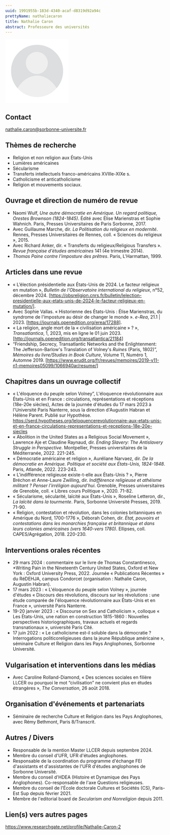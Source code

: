 ```yaml
---
uuid: 1991955b-183d-4340-acaf-d8319d92a94c
prettyName: nathaliecaron
title: Nathalie Caron
abstract: Professeure des universités
---
```



<img src="./avatar.webp" width="200px" />

## Contact

 nathalie.caron@sorbonne-universite.fr

## Thèmes de recherche

- Religion et non religion aux États-Unis
- Lumières américaines
- Sécularisme
- Transferts intellectuels franco-américains XVIIIe-XIXe s.
- Catholicisme et anticatholicisme
- Religion et mouvements sociaux.

## Ouvrage et direction de numéro de revue

 - Naomi Wulf, *Une autre démocratie en Amérique. Un regard politique, Orestes Brownson (1824-1845)*. Édité avec Élise Marienstras et Sophie Wahnich. Paris, Presses Universitaires de Paris Sorbonne, 2017.
- Avec Guillaume Marche, dir. *La Politisation du religieux en modernité*. Rennes, Presses Universitaires de Rennes, coll. « Sciences du religieux », 2015.
- Avec Richard Anker, dir. « Transferts du religieux/Religious Transfers ». *Revue française d'études américaines* 141 (4e trimestre 2014).
- *Thomas Paine contre l'imposture des prêtres*. Paris, L'Harmattan, 1999.

## Articles dans une revue

 -  « L’élection présidentielle aux États-Unis de 2024. Le facteur religieux en mutation », *Bulletin de l'Observatoire international du religieux*, n°52, décembre 2024. [https://obsreligion.cnrs.fr/bulletin/lelection-presidentielle-aux-etats-unis-de-2024-le-facteur-religieux-en-mutation/].
 - Avec Sophie Vallas. « Historienne des États-Unis : Élise Marienstras, du syndrome de l'imposture au désir de changer le monde ». *e-Rea*, 21.1 | 2023. [https://journals.openedition.org/erea/17288].
- « La religion, angle mort de la « civilisation américaine » ? », *Transatlantica*, 1, 2023, mis en ligne le 01 juin 2023. [http://journals.openedition.org/transatlantica/21184]
- “Friendship, Secrecy, Transatlantic Networks and the Enlightenment: The Jefferson-Barlow's Translation of Volney's *Ruines* (Paris, 1802)”, *Mémoires du livre/Studies in Book Culture*, Volume 11, Numéro 1, Automne 2019. [https://www.erudit.org/fr/revues/memoires/2019-v11-n1-memoires05099/1066940ar/resume/]

## Chapitres dans un ouvrage collectif

 - « L'éloquence du peuple selon Volney”, L'éloquence révolutionnaire aux États-Unis et en France : circulations, représentations et réceptions (18e-20e siècles), Actes de la journée d'études du 17 mars 2023 à l'Université Paris Nanterre, sous la direction d'Augustin Habran et Hélène Parent. Publié sur Hypothèse. https://serd.hypotheses.org/leloquencerevolutionnaire-aux-etats-unis-et-en-france-circulations-representations-et-receptions-18e-20e-siecles
- « Abolition in the United States as a Religious Social Movement », Lawrence Aje et Claudine Raynaud, dir. *Ending Slavery: The Antislavery Struggle in Perspective*. Montpellier, Presses universitaires de la Méditerranée, 2022. 221-245.
- « Démocratie américaine et religion », Auréliane Narvaez, dir. *De la démocratie en Amérique. Politique et société aux États-Unis, 1824-1848*. Paris, Atlande, 2022. 223-243.
- « L'indifférence religieuse existe-t-elle aux États-Unis ? », Pierre Bréchon et Anne-Laure Zwilling, dir. *Indifférence religieuse et athéisme militant ? Penser l'irréligion aujourd'hui*. Grenoble, Presses universitaires de Grenoble, coll. « Libres cours Politique », 2020. 71-82.
- « Sécularisme, sécularité, laïcité aux États-Unis », Roseline Letteron, dir., *La laïcité dans la tourmente*. Paris, Sorbonne Université Presses, 2019. 71-90.
- « Religion, contestation et révolution, dans les colonies britanniques en Amérique du Nord, 1700-1776 », Déborah Cohen, dir. *État, pouvoirs et contestations dans les monarchies française et britannique et dans leurs colonies américaines (vers 1640-vers 1780)*. Ellipses, coll. CAPES/Agrégation, 2018. 220-230.

## Interventions orales récentes

 - 29 mars 2024 : commentaire sur le livre de Thomas Constantinesco, *Writing Pain in the Nineteenth Century United States, Oxford et New York : Oxford University Press, 2022. Journée « Publications Récentes » du RéDEHJA, campus Condorcet (organisation : Nathalie Caron, Augustin Habran).
-  17 mars 2023 : « L'éloquence du peuple selon Volney », journée d'études « Discours des révolutions, discours sur les révolutions : une étude comparée de l'éloquence révolutionnaire aux États-Unis et en France », université Paris Nanterre.
- 19-20 janvier 2023 : « Discourse on Sex and Catholicism », colloque « Les États-Unis, une nation en construction 1815-1860 : Nouvelles perspectives historiographiques, travaux actuels et regards transnationaux », université Paris Cité.
- 17 juin 2022 : « Le catholicisme est-il soluble dans la démocratie ? Interrogations politicoreligieuses dans la jeune République américaine », séminaire Culture et Religion dans les Pays Anglophones, Sorbonne Université.

## Vulgarisation et interventions dans les médias

 - Avec Caroline Rolland-Diamond, « Des sciences sociales en filière LLCER ou pourquoi le mot “civilisation” ne convient plus en études étrangères », *The Conversation*, 26 août 2018.

## Organisation d'événements et partenariats

 - Séminaire de recherche Culture et Religion dans les Pays Anglophones, avec Rémy Bethmont, Paris 8/Transcrit.

## Autres / Divers

- Responsable de la mention Master LLCER depuis septembre 2024.
- Membre du conseil d'UFR, UFR d'études anglophones.
- Responsable de la coordination du programme d'échange FEI d'assistants et d'assistantes de l'UFR d'études anglophones de Sorbonne Université.
- Membre du conseil d'HDEA (Histoire et Dynamique des Pays Anglophones). Co-responsable de l'axe Questions religieuses.
- Membre du conseil de l'École doctorale Cultures et Sociétés (CS), Paris-Est Sup depuis février 2021.
- Membre de l'editorial board de *Secularism and Nonreligion* depuis 2011.

## Lien(s) vers autres pages

 https://www.researchgate.net/profile/Nathalie-Caron-2
